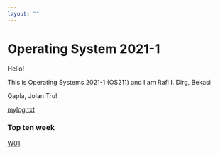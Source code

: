 ```yaml
---
layout: ""
---
```


# Operating System 2021-1

Hello!

This is Operating Systems 2021-1 (OS211) and I am Rafi I. Dirg, Bekasi

Qapla, Jolan Tru!

[mylog.txt](https://raw.githubusercontent.com/rafidirg/os211/master/TXT/mylog.txt)

### Top ten week

[W01](W01/)
